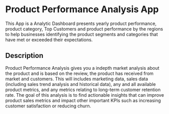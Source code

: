 # Product Performance Analysis App
This App is a Analytic Dashboard presents yearly product performance, product category, Top Customers and product performance by the regions to help businesses identifying the product segments and categories that have met or exceeded their expectations.

## Description
Product Performance Analysis gives you a indepth market analysis about the product and is based on the review, the product has received from market and customers. This will includes marketing data, sales data (including sales trend analysis and historical data), any and all available product metrics, and any metrics relating to long-term customer retention rate.
The goal of this analysis is to find actionable insights that can improve product sales metrics and impact other important KPIs such as increasing customer satisfaction or reducing churn.
